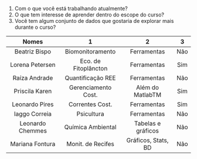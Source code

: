 1. Com o que você está trabalhando atualmente?
2. O que tem interesse de aprender dentro do escope do curso?
3. Você tem algum conjunto de dados que gostaria de explorar mais durante o
   curso?



| Nomes            | 1                    | 2                   | 3   |
|:----------------:|:--------------------:|:-------------------:|:---:|
| Beatriz Bispo    | Biomonitoramento     | Ferramentas         | Não |
| Lorena Petersen  | Eco. de Fitoplâncton | Ferramentas         | Sim |
| Raíza Andrade    | Quantificação REE    | Ferramentas         | Não |
| Priscila Karen   | Gerenciamento Cost.  | Além do MatlabTM    | Sim |
| Leonardo Pires   | Correntes Cost.      | Ferramentas         | Sim |
| Iaggo  Correia   | Psicultura           | Ferramentas         | Não |
| Leonardo Chemmes | Química Ambiental    | Tabelas e gráficos  | Não |
| Mariana Fontura  | Monit. de Recifes    | Gráficos, Stats, BD | Não |
